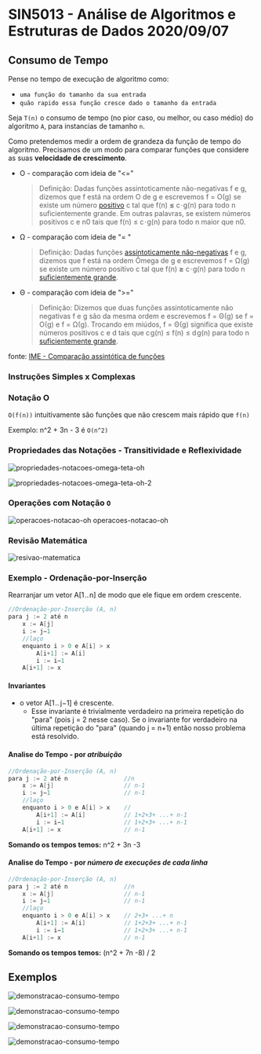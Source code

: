 # SIN5013 - Análise de Algoritmos e Estruturas de Dados 2020/09/07

## Consumo de Tempo
Pense no tempo de execução de algoritmo como:
- `uma função do tamanho da sua entrada`
- `quão rapido essa função cresce dado o tamanho da entrada`

Seja `T(n)` o consumo de tempo (no pior caso, ou melhor, ou caso médio) do algoritmo `A`, para instancias de tamanho `n`.

Como pretendemos medir a ordem de grandeza da função de tempo do algoritmo. Precisamos de um modo para comparar funções que considere as suas **velocidade de crescimento**.

- O - comparação com ideia de "<="
	> Definição: Dadas funções assintoticamente não-negativas f e g, dizemos que f  está na ordem Ο de  g e escrevemos f  = Ο(g) se existe um número [positivo](https://www.ime.usp.br/~pf/analise_de_algoritmos/aulas/dictionary.html#positive)  c tal que f(n)  **≤**  c · g(n) para todo n suficientemente grande. Em outras palavras, se existem números positivos c e n0 tais que f(n) ≤  c · g(n) para todo n maior que n0. 

- Ω -  comparação com ideia de "= "
	> Definição: Dadas funções [assintoticamente não-negativas](https://www.ime.usp.br/~pf/analise_de_algoritmos/aulas/Oh.html#asymptotically-nonnegative)  f e g, dizemos que f  está na ordem Ômega de  g e escrevemos f  = Ω(g) se existe um número positivo c tal que f(n)  **≥**  c · g(n) para todo n  [suficientemente grande](https://www.ime.usp.br/~pf/analise_de_algoritmos/aulas/dictionary.html#suficientemente).
	
- Θ -  comparação com ideia de ">=" 
	> Definição: Dizemos que duas funções assintoticamente não negativas f e g  são da mesma ordem e escrevemos f  = Θ(g) se f  = Ο(g)  e  f = Ω(g). Trocando em miúdos, f  = Θ(g) significa que existe números positivos c e d tais que c g(n) ≤  f(n) ≤  d g(n) para todo n  [suficientemente grande](https://www.ime.usp.br/~pf/analise_de_algoritmos/aulas/dictionary.html#suficientemente). 

fonte: [IME - Comparação assintótica de funções](https://www.ime.usp.br/~pf/analise_de_algoritmos/aulas/Oh.html)
	
### Instruções Simples x Complexas

### Notação O
`O(f(n))` intuitivamente são funções que não crescem mais rápido que `f(n)`

Exemplo: n^2 + 3n - 3 é  `O(n^2)`



### Propriedades das Notações - Transitividade e Reflexividade
![propriedades-notacoes-omega-teta-oh](https://github.com/AugustoCalado/Data-Structures-And-Algorithms/blob/master/USP/Analysis-of-Algorithms-and-Data-Structures/resources/Imagens/propriedades-notacoes-omega-teta-oh.png)

![propriedades-notacoes-omega-teta-oh-2](https://github.com/AugustoCalado/Data-Structures-And-Algorithms/blob/master/USP/Analysis-of-Algorithms-and-Data-Structures/resources/Imagens/propriedades-notacoes-omega-teta-oh-2.png)

### Operações com Notação `O`
![operacoes-notacao-oh](https://github.com/AugustoCalado/Data-Structures-And-Algorithms/blob/master/USP/Analysis-of-Algorithms-and-Data-Structures/resources/Imagens/operacoes-notacao-oh.png)
operacoes-notacao-oh

### Revisão Matemática
![resivao-matematica](https://github.com/AugustoCalado/Data-Structures-And-Algorithms/blob/master/USP/Analysis-of-Algorithms-and-Data-Structures/resources/Imagens/resivao-matematica.png)

### Exemplo - Ordenação-por-Inserção 
Rearranjar um vetor A[1 .. n] de modo que ele fique em ordem crescente.
```java
//Ordenação-por-Inserção (A, n)
para j := 2 até n    
	x := A[j]
	i := j−1
	//laço
	enquanto i > 0 e A[i] > x
		A[i+1] := A[i]
		i := i−1
	A[i+1] := x
```

#### Invariantes
- o vetor A[1 .. j−1] é crescente. 
	- Esse invariante é trivialmente verdadeiro na primeira repetição do "para" (pois j = 2 nesse caso). Se o invariante for verdadeiro na última repetição do "para" (quando j = n+1) então nosso problema está resolvido.

#### Analise do Tempo - por *atribuição*
```java
//Ordenação-por-Inserção (A, n)
para j := 2 até n                //n   
	x := A[j]					 // n-1
	i := j−1                     // n-1
	//laço
	enquanto i > 0 e A[i] > x    //
		A[i+1] := A[i]           // 1+2+3+ ...+ n-1
		i := i−1                 // 1+2+3+ ...+ n-1
	A[i+1] := x                  // n-1
```

**Somando os tempos temos:** n^2 + 3n -3

#### Analise do Tempo - por *número de execuções de cada linha*
```java
//Ordenação-por-Inserção (A, n)
para j := 2 até n                //n   
	x := A[j]					 // n-1
	i := j−1                     // n-1
	//laço
	enquanto i > 0 e A[i] > x    // 2+3+ ...+ n
		A[i+1] := A[i]           // 1+2+3+ ...+ n-1
		i := i−1                 // 1+2+3+ ...+ n-1
	A[i+1] := x                  // n-1
```

**Somando os tempos temos:** (n^2 + 7n -8) / 2

## Exemplos

![demonstracao-consumo-tempo](https://github.com/AugustoCalado/Data-Structures-And-Algorithms/blob/master/USP/Analysis-of-Algorithms-and-Data-Structures/resources/Imagens/demonstracao-consumo-tempo-1-20200907.png)

![demonstracao-consumo-tempo](https://github.com/AugustoCalado/Data-Structures-And-Algorithms/blob/master/USP/Analysis-of-Algorithms-and-Data-Structures/resources/Imagens/demonstracao-consumo-tempo-2-20200907.png)

![demonstracao-consumo-tempo](https://github.com/AugustoCalado/Data-Structures-And-Algorithms/blob/master/USP/Analysis-of-Algorithms-and-Data-Structures/resources/Imagens/demonstracao-consumo-tempo-3-20200907.png)

![demonstracao-consumo-tempo](https://github.com/AugustoCalado/Data-Structures-And-Algorithms/blob/master/USP/Analysis-of-Algorithms-and-Data-Structures/resources/Imagens/demonstracao-consumo-tempo-4-20200907.png)
